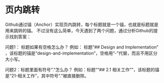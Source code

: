 # 页内跳转
Github通过锚（Anchor）实现页内跳转，每个标题就是一个锚，也就是标题就是用来跳转的锚。
不过没有这么简单，今天遇到了两个问题，通过分析Github的提示找到答案：

问题1： 标题如果有空格怎么办？
例如： 标题“## Design and Implementation” ，该标题的锚是“design-and-implementation”，空格用“-”代替，而且不用区分大小写。

问题2：标题里面有符号"."怎么办？
例如：标题““## 2.1 相关工作””，该标题的锚是“21-相关工作”，其中符号“.”被直接删除。